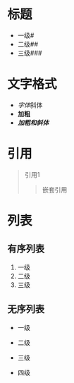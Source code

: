 # 标题 
- 一级# 
- 二级## 
- 三级###
# 文字格式
- *字体*斜体
- **加粗**
- ***加粗和斜体***
# 引用
> 引用1
>> 嵌套引用
# 列表
## 有序列表
1. 一级
2. 二级
3. 三级
## 无序列表
- 一级
* 二级
+ 三级
- 四级

